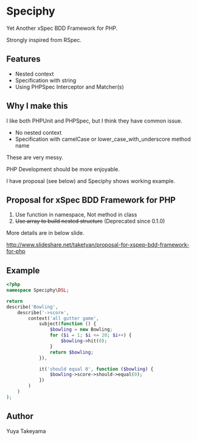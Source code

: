 Speciphy
========

Yet Another xSpec BDD Framework for PHP.

Strongly inspired from RSpec.

Features
--------

- Nested context
- Specification with string
- Using PHPSpec Interceptor and Matcher(s)

Why I make this
---------------

I like both PHPUnit and PHPSpec, but I think they have common issue.

- No nested context
- Specification with camelCase or lower\_case\_with\_underscore method name

These are very messy.

PHP Development should be more enjoyable.

I have proposal (see below) and Speciphy shows working example.

Proposal for xSpec BDD Framework for PHP
----------------------------------------

1. Use function in namespace, Not method in class
2. <del>Use array to build nested structure</del> (Deprecated since 0.1.0)

More details are in below slide.

http://www.slideshare.net/taketyan/proposal-for-xspep-bdd-framework-for-php

Example
-------

```php
<?php
namespace Speciphy\DSL;

return
describe('Bowling',
    describe('->score',
        context('all gutter game',
            subject(function () {
                $bowling = new Bowling;
                for ($i = 1; $i <= 20; $i++) {
                    $bowling->hit(0);
                }
                return $bowling;
            }),

            it('should equal 0', function ($bowling) {
                $bowling->score->should->equal(0);
            })
        )
    )
);
```

Author
------

Yuya Takeyama
